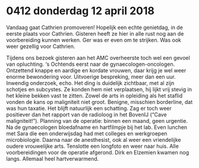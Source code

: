 # 0412 donderdag 12 april 2018
Vandaag gaat Cathrien promoveren! Hopelijk een echte genietdag, in de eerste plaats voor Cathrien. Gisteren heeft ze hier in alle rust nog aan de voorbereiding kunnen werken. Ger was er even om te strijken. Was ook weer gezellig voor Cathrien.

Tijdens ons bezoek gisteren aan het AMC overheerste toch wel een gevoel van opluchting. ‘s Ochtends eerst naar de gynaecologen-oncologen. Ontzettend knappe en aardige en kordate vrouwen, daar krijg je wel weer enorme bewondering voor. Uitvoerige bespreking, meer dan een uur. Inwendig onderzoek, echo. Het ding is duidelijk zichtbaar, met al zijn schotjes en subcystes. Ze konden hem niet verplaatsen, hij lijkt vrij stevig in het kleine bekken vast te zitten. Zowel de arts in opleiding als het staflid vonden de kans op maligniteit niet groot. Benigne, misschien borderline, dat was hun taxatie. Het blijft natuurlijk een schatting. Zag er toch weer positiever dan het rapport van de radioloog in het BovenIJ (“Cave maligniteit!”). Planning van de operatie: binnen een maand, geen urgentie. Na de gynaecologen bloedafname en hartfilmpje bij het lab. Even lunchen met Sara die een onderwijsdag had met colleges en werkgroepen microbiologie. Daarna naar de anesthesist, ook al weer een vriendelijke oudere vrouwelijke arts. Tenslotte een longfoto en weer naar huis. Alle voorbereidingen voor de operatie afgerond.
Dirk en Elzemien kwamen nog langs. Allemaal heel hartverwarmend.
